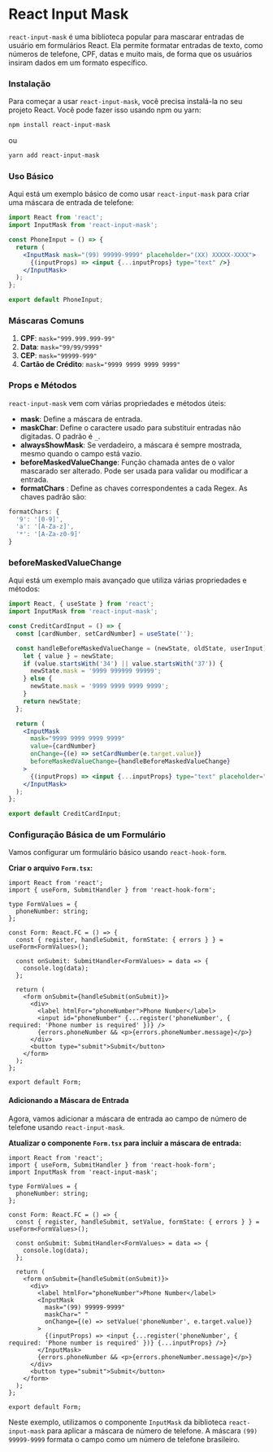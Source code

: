 # React Input Mask 

`react-input-mask` é uma biblioteca popular para mascarar entradas de usuário em formulários React. Ela permite formatar entradas de texto, como números de telefone, CPF, datas e muito mais, de forma que os usuários insiram dados em um formato específico.

### Instalação

Para começar a usar `react-input-mask`, você precisa instalá-la no seu projeto React. Você pode fazer isso usando npm ou yarn:

```bash
npm install react-input-mask
```
ou
```bash
yarn add react-input-mask
```

### Uso Básico

Aqui está um exemplo básico de como usar `react-input-mask` para criar uma máscara de entrada de telefone:

```jsx
import React from 'react';
import InputMask from 'react-input-mask';

const PhoneInput = () => {
  return (
    <InputMask mask="(99) 99999-9999" placeholder="(XX) XXXXX-XXXX">
      {(inputProps) => <input {...inputProps} type="text" />}
    </InputMask>
  );
};

export default PhoneInput;
```

### Máscaras Comuns

1. **CPF**: `mask="999.999.999-99"`
2. **Data**: `mask="99/99/9999"`
3. **CEP**: `mask="99999-999"`
4. **Cartão de Crédito**: `mask="9999 9999 9999 9999"`

### Props e Métodos

`react-input-mask` vem com várias propriedades e métodos úteis:

- **mask**: Define a máscara de entrada.
- **maskChar**: Define o caractere usado para substituir entradas não digitadas. O padrão é `_`.
- **alwaysShowMask**: Se verdadeiro, a máscara é sempre mostrada, mesmo quando o campo está vazio.
- **beforeMaskedValueChange**: Função chamada antes de o valor mascarado ser alterado. Pode ser usada para validar ou modificar a entrada.
- **formatChars** : Define as chaves correspondentes a cada Regex. As chaves padrão são:

```typescript
formatChars: {
  '9': '[0-9]',
  'a': '[A-Za-z]',
  '*': '[A-Za-z0-9]'
}
```
### beforeMaskedValueChange

Aqui está um exemplo mais avançado que utiliza várias propriedades e métodos:

```jsx
import React, { useState } from 'react';
import InputMask from 'react-input-mask';

const CreditCardInput = () => {
  const [cardNumber, setCardNumber] = useState('');

  const handleBeforeMaskedValueChange = (newState, oldState, userInput) => {
    let { value } = newState;
    if (value.startsWith('34') || value.startsWith('37')) {
      newState.mask = '9999 999999 99999';
    } else {
      newState.mask = '9999 9999 9999 9999';
    }
    return newState;
  };

  return (
    <InputMask
      mask="9999 9999 9999 9999"
      value={cardNumber}
      onChange={(e) => setCardNumber(e.target.value)}
      beforeMaskedValueChange={handleBeforeMaskedValueChange}
    >
      {(inputProps) => <input {...inputProps} type="text" placeholder="XXXX XXXX XXXX XXXX" />}
    </InputMask>
  );
};

export default CreditCardInput;
```

### Configuração Básica de um Formulário

Vamos configurar um formulário básico usando `react-hook-form`.

**Criar o arquivo `Form.tsx`:**

```tsx
import React from 'react';
import { useForm, SubmitHandler } from 'react-hook-form';

type FormValues = {
  phoneNumber: string;
};

const Form: React.FC = () => {
  const { register, handleSubmit, formState: { errors } } = useForm<FormValues>();

  const onSubmit: SubmitHandler<FormValues> = data => {
    console.log(data);
  };

  return (
    <form onSubmit={handleSubmit(onSubmit)}>
      <div>
        <label htmlFor="phoneNumber">Phone Number</label>
        <input id="phoneNumber" {...register('phoneNumber', { required: 'Phone number is required' })} />
        {errors.phoneNumber && <p>{errors.phoneNumber.message}</p>}
      </div>
      <button type="submit">Submit</button>
    </form>
  );
};

export default Form;
```

#### Adicionando a Máscara de Entrada

Agora, vamos adicionar a máscara de entrada ao campo de número de telefone usando `react-input-mask`.

**Atualizar o componente `Form.tsx` para incluir a máscara de entrada:**

```tsx
import React from 'react';
import { useForm, SubmitHandler } from 'react-hook-form';
import InputMask from 'react-input-mask';

type FormValues = {
  phoneNumber: string;
};

const Form: React.FC = () => {
  const { register, handleSubmit, setValue, formState: { errors } } = useForm<FormValues>();

  const onSubmit: SubmitHandler<FormValues> = data => {
    console.log(data);
  };

  return (
    <form onSubmit={handleSubmit(onSubmit)}>
      <div>
        <label htmlFor="phoneNumber">Phone Number</label>
        <InputMask
          mask="(99) 99999-9999"
          maskChar=" "
          onChange={(e) => setValue('phoneNumber', e.target.value)}
        >
          {(inputProps) => <input {...register('phoneNumber', { required: 'Phone number is required' })} {...inputProps} />}
        </InputMask>
        {errors.phoneNumber && <p>{errors.phoneNumber.message}</p>}
      </div>
      <button type="submit">Submit</button>
    </form>
  );
};

export default Form;
```

Neste exemplo, utilizamos o componente `InputMask` da biblioteca `react-input-mask` para aplicar a máscara de número de telefone. A máscara `(99) 99999-9999` formata o campo como um número de telefone brasileiro.
